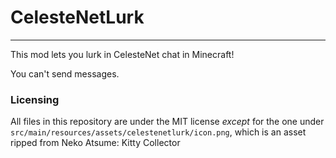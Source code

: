 # CelesteNetLurk
---
This mod lets you lurk in CelesteNet chat in Minecraft!

You can't send messages.

### Licensing
All files in this repository are under the MIT license _except_ for the one under 
`src/main/resources/assets/celestenetlurk/icon.png`, which is an asset ripped from
Neko Atsume: Kitty Collector